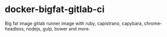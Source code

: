 # docker-bigfat-gitlab-ci
Big fat image gitlab runner image with ruby, capistrano, capybara, chrome-headless, nodejs, gulp, bower and more. 
